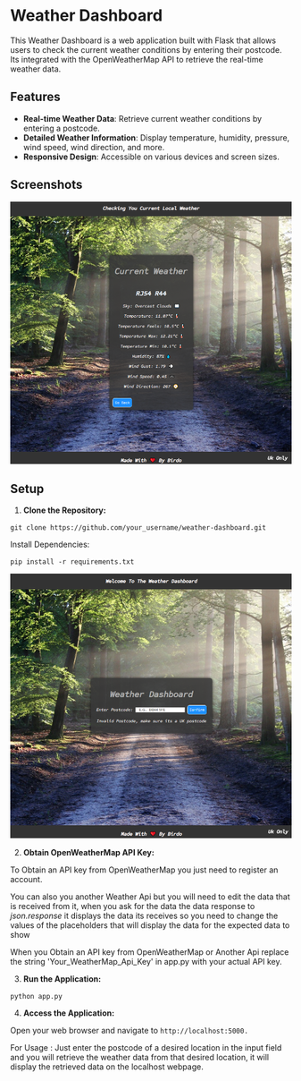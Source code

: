 # Weather Dashboard

This Weather Dashboard is a web application built with Flask 
that allows users to check the current weather conditions by entering their postcode.
Its integrated with the OpenWeatherMap API to retrieve the real-time weather data.

## Features

- **Real-time Weather Data**: Retrieve current weather conditions by entering a postcode.
- **Detailed Weather Information**: Display temperature, humidity, pressure, wind speed, wind direction, and more.
- **Responsive Design**: Accessible on various devices and screen sizes.

## Screenshots

![Screenshot 1](dash2.PNG)

## Setup

1. **Clone the Repository:**

  ```
  git clone https://github.com/your_username/weather-dashboard.git
  ```
Install Dependencies:

  ```
  pip install -r requirements.txt
  ```


![Screenshot 2](dash1.PNG)


2. **Obtain OpenWeatherMap API Key:**

To Obtain an API key from OpenWeatherMap you just need to register an account.

You can also you another Weather Api but you will need to edit the data that is received from it, when you 
ask for the data the data response to *json.response* it displays the data its receives so you need to change
the values of the placeholders that will display the data for the expected data to show 

When you Obtain an API key from OpenWeatherMap or Another Api 
replace the string 'Your_WeatherMap_Api_Key' in app.py with your actual API key.

3. **Run the Application:**

  ```
  python app.py
  ```

4. **Access the Application:**

Open your web browser and navigate to 
```http://localhost:5000. ```

For Usage : 
Just enter the postcode of a desired location in the input field and 
you will retrieve the weather data from that desired location, it will 
display the retrieved data on the localhost webpage.
